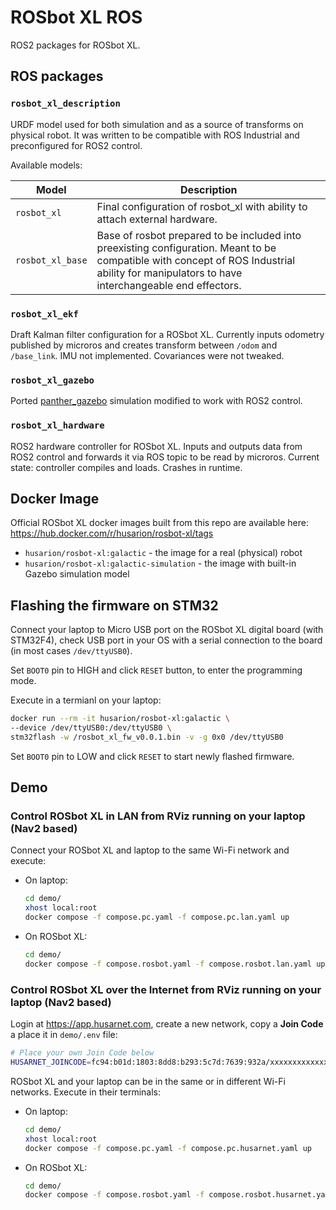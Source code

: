# ROSbot XL ROS

ROS2 packages for ROSbot XL.

## ROS packages

### `rosbot_xl_description`

URDF model used for both simulation and as a source of transforms on physical robot. It was written to be compatible with ROS Industrial and preconfigured for ROS2 control.

Available models:

| Model | Description |
| - | - |
| `rosbot_xl` | Final configuration of rosbot_xl with ability to attach external hardware. |
| `rosbot_xl_base` | Base of rosbot prepared to be included into preexisting configuration. Meant to be compatible with concept of ROS Industrial ability for manipulators to have interchangeable end effectors. |


### `rosbot_xl_ekf`

Draft Kalman filter configuration for a ROSbot XL. Currently inputs odometry published by microros and creates transform between `/odom` and `/base_link`. IMU not implemented. Covariances were not tweaked.

### `rosbot_xl_gazebo`

Ported [panther_gazebo](https://github.com/husarion/panther_simulation/tree/ros2/panther_gazebo) simulation modified to work with ROS2 control.

### `rosbot_xl_hardware`

ROS2 hardware controller for ROSbot XL. Inputs and outputs data from ROS2 control and forwards it via ROS topic to be read by microros. Current state: controller compiles and loads. Crashes in runtime.


## Docker Image

Official ROSbot XL docker images built from this repo are available here: https://hub.docker.com/r/husarion/rosbot-xl/tags

- `husarion/rosbot-xl:galactic` - the image for a real (physical) robot
- `husarion/rosbot-xl:galactic-simulation` - the image with built-in Gazebo simulation model

## Flashing the firmware on STM32

Connect your laptop to Micro USB port on the ROSbot XL digital board (with STM32F4), check USB port in your OS with a serial connection to the board (in most cases `/dev/ttyUSB0`).

Set `BOOT0` pin to HIGH and click `RESET` button, to enter the programming mode.

Execute in a termianl on your laptop:

```bash
docker run --rm -it husarion/rosbot-xl:galactic \
--device /dev/ttyUSB0:/dev/ttyUSB0 \
stm32flash -w /rosbot_xl_fw_v0.0.1.bin -v -g 0x0 /dev/ttyUSB0
```

Set `BOOT0` pin to LOW and click `RESET` to start newly flashed firmware.

## Demo

### Control ROSbot XL in LAN from RViz running on your laptop (Nav2 based)

Connect your ROSbot XL and laptop to the same Wi-Fi network and execute:

- On laptop:

    ```bash
    cd demo/
    xhost local:root
    docker compose -f compose.pc.yaml -f compose.pc.lan.yaml up
    ```

- On ROSbot XL:

    ```bash
    cd demo/
    docker compose -f compose.rosbot.yaml -f compose.rosbot.lan.yaml up
    ```

### Control ROSbot XL over the Internet from RViz running on your laptop (Nav2 based)

Login at https://app.husarnet.com, create a new network, copy a **Join Code** a place it in `demo/.env` file:

```bash
# Place your own Join Code below
HUSARNET_JOINCODE=fc94:b01d:1803:8dd8:b293:5c7d:7639:932a/xxxxxxxxxxxxxxxxxxxxxx
```

ROSbot XL and your laptop can be in the same or in different Wi-Fi networks. Execute in their terminals:

- On laptop:

    ```bash
    cd demo/
    xhost local:root
    docker compose -f compose.pc.yaml -f compose.pc.husarnet.yaml up
    ```

- On ROSbot XL:

    ```bash
    cd demo/
    docker compose -f compose.rosbot.yaml -f compose.rosbot.husarnet.yaml up
    ```